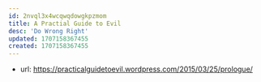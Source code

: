 ```yaml
---
id: 2nvql3x4wcqwqdowgkpzmom
title: A Practial Guide to Evil
desc: 'Do Wrong Right'
updated: 1707158367455
created: 1707158367455
---
```


- url: https://practicalguidetoevil.wordpress.com/2015/03/25/prologue/